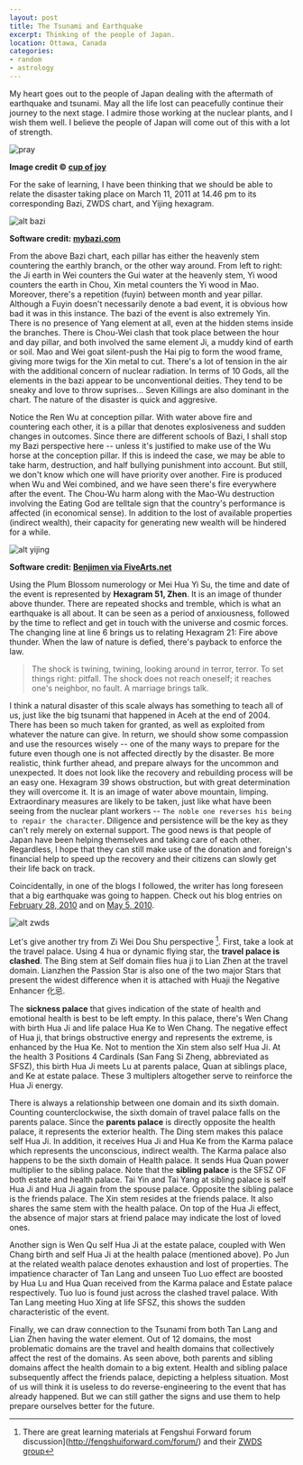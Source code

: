 ```yaml
---
layout: post
title: The Tsunami and Earthquake
excerpt: Thinking of the people of Japan.
location: Ottawa, Canada
categories:
- random
- astrology
---
```


My heart goes out to the people of Japan dealing with the aftermath of earthquake and tsunami. May all the life lost can peacefully continue their journey to the next stage. I admire those working at the nuclear plants, and I wish them well. I believe the people of Japan will come out of this with a lot of strength.

<div class="image_and_caption">
  <p><img src="/images/japan.jpg" alt="pray" title="Pray for Japan"/></p>
  <b>Image credit © <a href="http://www.flickr.com/photos/53112914@N06/" target="_blank">cup of joy</a></b>
</div>

For the sake of learning, I have been thinking that we should be able to relate the disaster taking place on March 11, 2011 at 14.46 pm to its corresponding Bazi, ZWDS chart, and Yijing hexagram.

![alt bazi](/images/sendai-bazi.png "Event Bazi") 

**Software credit: [mybazi.com](http://www.mybazi.com/plotchart/4p.php)**

From the above Bazi chart, each pillar has either the heavenly stem countering the earthly branch, or the other way around. From left to right: the Ji earth in Wei counters the Gui water at the heavenly stem, Yi wood counters the earth in Chou, Xin metal counters the Yi wood in Mao. Moreover, there's a repetition (fuyin) between month and year pillar. Although a Fuyin doesn't necessarily denote a bad event, it is obvious how bad it was in this instance. The bazi of the event is also extremely Yin. There is no presence of Yang element at all, even at the hidden stems inside the branches. There is Chou-Wei clash that took place between the hour and day pillar, and both involved the same element Ji, a muddy kind of earth or soil. Mao and Wei goat silent-push the Hai pig to form the wood frame, giving more twigs for the Xin metal to cut. There's a lot of tension in the air with the additional concern of nuclear radiation. In terms of 10 Gods, all the elements in the bazi appear to be unconventional deities. They tend to be sneaky and love to throw suprises... Seven Killings are also dominant in the chart. The nature of the disaster is quick and aggresive. 

Notice the Ren Wu at conception pillar. With water above fire and countering each other, it is a pillar that denotes explosiveness and sudden changes in outcomes. Since there are different schools of Bazi, I shall stop my Bazi perspective here -- unless it's justified to make use of the Wu horse at the conception pillar. If this is indeed the case, we may be able to take harm, destruction, and half bullying punishment into account. But still, we don't know which one will have priority over another. Fire is produced when Wu and Wei combined, and we have seen there's fire everywhere after the event. The Chou-Wu harm along with the Mao-Wu destruction involving the Eating God are telltale sign that the country's performance is affected (in economical sense). In addition to the lost of available properties (indirect wealth), their capacity for generating new wealth will be hindered for a while.

![alt yijing](/images/hex51.png "Event Hexagram") 

**Software credit: [Benjimen via FiveArts.net](http://fivearts.net)**

Using the Plum Blossom numerology or Mei Hua Yi Su, the time and date of the event is represented by **Hexagram 51, Zhen**. It is an image of thunder above thunder. There are repeated shocks and tremble, which is what an earthquake is all about. It can be seen as a period of anxiousness, followed by the time to reflect and get in touch with the universe and cosmic forces. The changing line at line 6 brings us to relating Hexagram 21: Fire above thunder. When the law of nature is defied, there's payback to enforce the law.
> The shock is twining, twining, looking around in terror, terror. To set things right: pitfall. The shock does not reach oneself; it reaches one's neighbor, no fault. A marriage brings talk.

I think a natural disaster of this scale always has something to teach all of us, just like the big tsunami that happened in Aceh at the end of 2004. There has been so much taken for granted, as well as exploited from whatever the nature can give. In return, we should show some compassion and use the resources wisely -- one of the many ways to prepare for the future even though one is not affected directly by the disaster. Be more realistic, think further ahead, and prepare always for the uncommon and unexpected. It does not look like the recovery and rebuilding process will be an easy one. Hexagram 39 shows obstruction, but with great determination they will overcome it. It is an image of water above mountain, limping. Extraordinary measures are likely to be taken, just like what have been seeing from the nuclear plant workers -- `The noble one reverses his being to repair the character`. Diligence and persistence will be the key as they can't rely merely on external support. The good news is that people of Japan have been helping themselves and taking care of each other. Regardless, I hope that they can still make use of the donation and foreign's financial help to speed up the recovery and their citizens can slowly get their life back on track.

Coincidentally, in one of the blogs I followed, the writer has long foreseen that a big earthquake was going to happen. Check out his blog entries on [February 28, 2010](http://atouchofancientszhouyi.blogspot.com/2010_02_01_archive.html) and on [May 5, 2010](http://atouchofancientszhouyi.blogspot.com/2010/05/can-mountain-withstand-shocks.html).

![alt zwds](/images/ziwei-march11.png "Event ZWDS") 

Let's give another try from Zi Wei Dou Shu perspective [^1]. First, take a look at the travel palace. Using 4 hua or dynamic flying star, the **travel palace is clashed**. The Bing stem at Self domain flies hua ji to Lian Zhen at the travel domain. Lianzhen the Passion Star is also one of the two major Stars that present the widest difference when it is attached with Huaji the Negative Enhancer 化忌. 

The **sickness palace** that gives indication of the state of health and emotional health is best to be left empty. In this palace, there's Wen Chang with birth Hua Ji and life palace Hua Ke to Wen Chang. The negative effect of Hua ji, that brings obstructive energy and represents the extreme, is enhanced by the Hua Ke. Not to mention the Xin stem also self Hua Ji. At the health 3 Positions 4 Cardinals (San Fang Si Zheng, abbreviated as SFSZ), this birth Hua Ji meets Lu at parents palace, Quan at siblings place, and Ke at estate palace. These 3 multiplers altogether serve to reinforce the Hua Ji energy.

There is always a relationship between one domain and its sixth domain. Counting counterclockwise, the sixth domain of travel palace falls on the parents palace. Since the **parents palace** is directly opposite the health palace, it represents the exterior health. The Ding stem makes this palace self Hua Ji. In addition, it receives Hua Ji and Hua Ke from the Karma palace which represents the unconscious, indirect wealth. The Karma palace also happens to be the sixth domain of Health palace. It sends Hua Quan power multiplier to the sibling palace. Note that the **sibling palace** is the SFSZ OF both estate and health palace. Tai Yin and Tai Yang at sibling palace is self Hua Ji and Hua Ji again from the spouse palace. Opposite the sibling palace is the friends palace. The Xin stem resides at the friends palace. It also shares the same stem with the health palace. On top of the Hua Ji effect, the absence of major stars at friend palace may indicate the lost of loved ones. 

Another sign is Wen Qu self Hua Ji at the estate palace, coupled with Wen Chang birth and self Hua Ji at the health palace (mentioned above). Po Jun at the related wealth palace denotes exhaustion and lost of properties. The impatience character of Tan Lang and unseen Tuo Luo effect are boosted by Hua Lu and Hua Quan received from the Karma palace and Estate palace respectively. Tuo luo is found just across the clashed travel palace. With Tan Lang meeting Huo Xing at life SFSZ, this shows the sudden characteristic of the event.

Finally, we can draw connection to the Tsunami from both Tan Lang and Lian Zhen having the water element. Out of 12 domains, the most problematic domains are the travel and health domains that collectively affect the rest of the domains. As seen above, both parents and sibling domains affect the health domain to a big extent. Health and sibling palace subsequently affect the friends palace, depicting a helpless situation. Most of us will think it is useless to do reverse-engineering to the event that has already happened. But we can still gather the signs and use them to help prepare ourselves better for the future.

[^1]: There are great learning materials at Fengshui Forward forum discussion](http://fengshuiforward.com/forum/) and their [ZWDS group](http://www.facebook.com/#!/group.php?gid=128356577191615)
